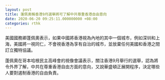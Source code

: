 ```yaml
---
layout: post
title: 蓬佩奧稱香港9月選舉將可了解中共尊重香港自由意向
date: 2020-06-20 09:25:11.000000000 +08:00
categories: rthk
---
```


美國國務卿蓬佩奧表示，如果中國將香港視為內地的其中一個城市，例如深圳和上海，美國將一視同仁，不會視香港為享有自治的城市，並放棄任何美國和香港之間訂立獨特協議。

蓬佩奧在哥本哈根民主高峰會的視像會議表示，關注香港9月舉行的選舉，認為將令外界了解，中共在尊重香港自由方面的意向，又說華盛頓正展開程序，決定哪些人要對遏制香港的自由負責。
